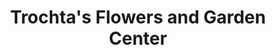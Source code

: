 ---
title: "Trochta's Flowers and Garden Center"
url: /oklahoma-city/trochtas-flowers-and-garden-center/
shop: florist
---
